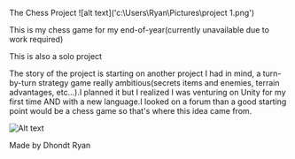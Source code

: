 The Chess Project
![alt text]('c:\Users\Ryan\Pictures\project 1.png')

This is my chess game for my end-of-year(currently unavailable due to work required)

This is also a solo project

The story of the project is starting on another project I had in mind, a turn-by-turn strategy game really ambitious(secrets items and enemies, terrain advantages, etc...).I planned it but I realized I was venturing on Unity for my first time AND with a new language.I looked on a forum than a good starting point would be a chess game so that's where this idea came from.

<img src="'c:\\Users\\Ryan\\Pictures\\project 3.png'" alt="Alt text" title="Optional title">


Made by Dhondt Ryan
